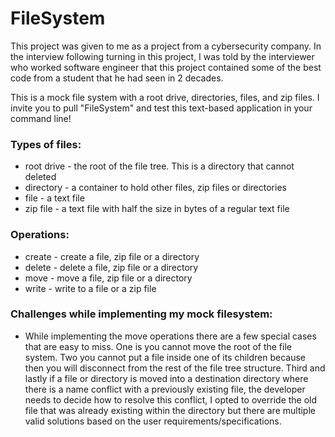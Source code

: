 # FileSystem
This project was given to me as a project from a cybersecurity company. In the interview following turning in this project, I was told by the interviewer who worked software engineer that this project contained some of the best code from a student that he had seen in 2 decades.

This is a mock file system with a root drive, directories, files, and zip files. I invite you to pull "FileSystem" and test this text-based application in your command line!

### Types of files:
* root drive - the root of the file tree. This is a directory that cannot deleted
* directory - a container to hold other files, zip files or directories
* file - a text file
* zip file - a text file with half the size in bytes of a regular text file

### Operations:
* create - create a file, zip file or a directory
* delete - delete a file, zip file or a directory
* move - move a file, zip file or a directory
* write - write to a file or a zip file

### Challenges while implementing my mock filesystem:
* While implementing the move operations there are a few special cases that are easy to miss. One is you cannot move the root of the file system. Two you cannot put a file inside one of its children because then you will disconnect from the rest of the file tree structure. Third and lastly if a file or directory is moved into a destination directory where there is a name conflict with a previously existing file, the developer needs to decide how to resolve this conflict, I opted to override the old file that was already existing within the directory but there are multiple valid solutions based on the user requirements/specifications.



